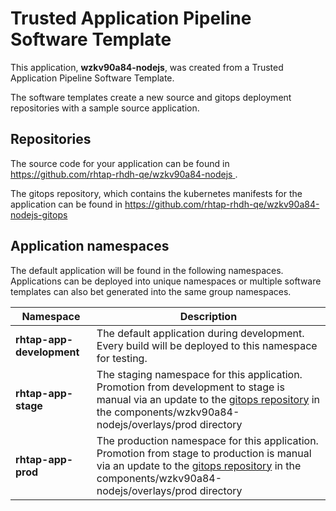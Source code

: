 # Trusted Application Pipeline Software Template

This application, **wzkv90a84-nodejs**, was created from a Trusted Application Pipeline Software Template.

The software templates create a new source and gitops deployment repositories with a sample source application. 

## Repositories

The source code for your application can be found in [https://github.com/rhtap-rhdh-qe/wzkv90a84-nodejs ](https://github.com/rhtap-rhdh-qe/wzkv90a84-nodejs ).
 
The gitops repository, which contains the kubernetes manifests for the application can be found in 
[https://github.com/rhtap-rhdh-qe/wzkv90a84-nodejs-gitops ](https://github.com/rhtap-rhdh-qe/wzkv90a84-nodejs-gitops ) 

## Application namespaces 

The default application will be found in the following namespaces. Applications can be deployed into unique namespaces or multiple software templates can also bet generated into the same group namespaces.  

|  Namespace   |  Description   |  
| -------- | -------- |   
| **rhtap-app-development** | The default application during development. Every build will be deployed to this namespace for testing. | 
| **rhtap-app-stage** | The staging namespace for this application. Promotion from development to stage is manual via an update to the [gitops repository](https://github.com/rhtap-rhdh-qe/wzkv90a84-nodejs-gitops ) in the components/wzkv90a84-nodejs/overlays/prod directory |  
| **rhtap-app-prod** | The production namespace for this application. Promotion from stage to production is manual via an update to the [gitops repository](https://github.com/rhtap-rhdh-qe/wzkv90a84-nodejs-gitops ) in the components/wzkv90a84-nodejs/overlays/prod directory | 